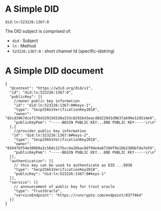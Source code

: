 # A Simple DID

```did:ln:523226:1367:0```

The DID subject is comprised of:
* ```did``` : Subject
* ```ln``` : Method
* ```523226:1367:0``` : short channel Id (specific-idstring)

# A Simple DID document

```
{
  "@context": "https://w3id.org/did/v1",
  "id": "did:ln:523226:1367:0",
  "publicKey": [{
    //owner public key information
    "id": "did:ln:523226:1367:0#keys-1",
    "type": "Secp256k1VerificationKey2018",
    "owner": "02cd3967dcef276d329156530a333c0292b43eacd8d229d1d9637a699e12d514e9",
    "publicKeyPem": "-----BEGIN PUBLIC KEY...END PUBLIC KEY-----\r\n"
  },{
    //provider public key information
   "id": "did:ln:523226:1367:0#keys-2",
    "type": "Secp256k1VerificationKey2018",
    "owner": "02647bf54e30968a2c56dc227bcc4a26bac8df94e4a6710df9a1bb230bbfda7e59",
    "publicKeyPem": "-----BEGIN PUBLIC KEY...END PUBLIC KEY-----\r\n"
  }],
  "authentication": [{
    // this key can be used to authenticate as DID ...9938
    "type": "Secp256k1VerificationKey2018",
    "publicKey": "did:ln:523226:1367:0#keys-1"
  }],
  "service": [{
    // announcement of public key for trust oracle
    "type": "TrustOracle",
    "serviceEndpoint": "https://runcrypto.com/endpoint/8377464"
  }]
}
```
